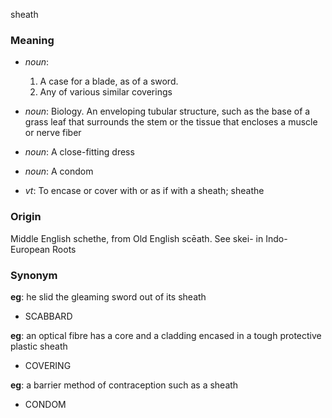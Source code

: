 sheath
### Meaning
+ _noun_:
   1. A case for a blade, as of a sword.
   2. Any of various similar coverings
+ _noun_: Biology. An enveloping tubular structure, such as the base of a grass leaf that surrounds the stem or the tissue that encloses a muscle or nerve fiber
+ _noun_: A close-fitting dress
+ _noun_: A condom

+ _vt_: To encase or cover with or as if with a sheath; sheathe

### Origin

Middle English schethe, from Old English scēath. See skei- in Indo-European Roots

### Synonym

__eg__: he slid the gleaming sword out of its sheath

+ SCABBARD

__eg__: an optical fibre has a core and a cladding encased in a tough protective plastic sheath

+ COVERING

__eg__: a barrier method of contraception such as a sheath

+ CONDOM


